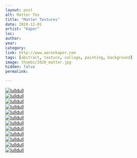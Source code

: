 ```yaml
---
layout: post
alt: Matter Tex
title: "Matter Textures"
date: 2020-12-01
artist: "Kapor"
loc: 
author: 
year: 
category: 
link: http://www.aaronkapor.com
tags: [abstract, texture, collage, painting, background]
image: thumbs/2020_matter.jpg
hidden: false
permalink:

---
```




<div class="post_image_rounded">
	<a href="{{ site.baseurl }}/images/posts/2020_matter/002.jpg" target="_blank">
	<img src="{{ site.baseurl }}/images/posts/2020_matter/002.jpg" alt="lulldull"></a>
</div>

<div class="post_image_rounded">
	<a href="{{ site.baseurl }}/images/posts/2020_matter/003.jpg" target="_blank">
	<img src="{{ site.baseurl }}/images/posts/2020_matter/003.jpg" alt="lulldull"></a>
</div>

<div class="post_image_rounded">
	<a href="{{ site.baseurl }}/images/posts/2020_matter/004.jpg" target="_blank">
	<img src="{{ site.baseurl }}/images/posts/2020_matter/004.jpg" alt="lulldull"></a>
</div>

<div class="post_image_rounded">
	<a href="{{ site.baseurl }}/images/posts/2020_matter/005.jpg" target="_blank">
	<img src="{{ site.baseurl }}/images/posts/2020_matter/005.jpg" alt="lulldull"></a>
</div>

<div class="post_image_rounded">
	<a href="{{ site.baseurl }}/images/posts/2020_matter/001.jpg" target="_blank">
	<img src="{{ site.baseurl }}/images/posts/2020_matter/001.jpg" alt="lulldull"></a>
</div>

<div class="post_image_rounded">
	<a href="{{ site.baseurl }}/images/posts/2020_matter/006.jpg" target="_blank">
	<img src="{{ site.baseurl }}/images/posts/2020_matter/006.jpg" alt="lulldull"></a>
</div>

<div class="post_image_rounded">
	<a href="{{ site.baseurl }}/images/posts/2020_matter/007.jpg" target="_blank">
	<img src="{{ site.baseurl }}/images/posts/2020_matter/007.jpg" alt="lulldull"></a>
</div>

<div class="post_image_rounded">
	<a href="{{ site.baseurl }}/images/posts/2020_matter/008.jpg" target="_blank">
	<img src="{{ site.baseurl }}/images/posts/2020_matter/008.jpg" alt="lulldull"></a>
</div>

<div class="post_image_rounded">
	<a href="{{ site.baseurl }}/images/posts/2020_matter/009.jpg" target="_blank">
	<img src="{{ site.baseurl }}/images/posts/2020_matter/009.jpg" alt="lulldull"></a>
</div>

<div class="post_image_rounded">
	<a href="{{ site.baseurl }}/images/posts/2020_matter/010.jpg" target="_blank">
	<img src="{{ site.baseurl }}/images/posts/2020_matter/010.jpg" alt="lulldull"></a>
</div>

<div class="post_image_rounded">
	<a href="{{ site.baseurl }}/images/posts/2020_matter/011.jpg" target="_blank">
	<img src="{{ site.baseurl }}/images/posts/2020_matter/011.jpg" alt="lulldull"></a>
</div>

<div class="post_image_rounded">
	<a href="{{ site.baseurl }}/images/posts/2020_matter/012.jpg" target="_blank">
	<img src="{{ site.baseurl }}/images/posts/2020_matter/012.jpg" alt="lulldull"></a>
</div>